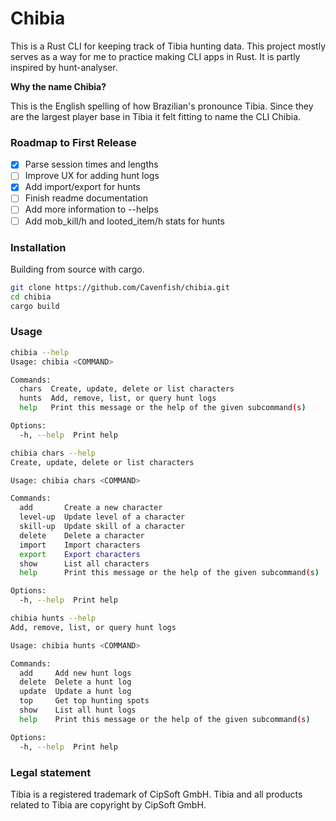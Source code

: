 # Chibia

This is a Rust CLI for keeping track of Tibia hunting data. This project mostly serves as a way for me to practice making CLI apps in Rust. It is partly inspired by hunt-analyser.

**Why the name Chibia?**

This is the English spelling of how Brazilian's pronounce Tibia. Since they are the largest player base in Tibia it felt fitting to name the CLI Chibia.

### Roadmap to First Release

- [x] Parse session times and lengths
- [ ] Improve UX for adding hunt logs
- [x] Add import/export for hunts
- [ ] Finish readme documentation
- [ ] Add more information to --helps
- [ ] Add mob_kill/h and looted_item/h stats for hunts

### Installation

Building from source with cargo.

```bash
git clone https://github.com/Cavenfish/chibia.git
cd chibia
cargo build
```

### Usage

```bash
chibia --help
Usage: chibia <COMMAND>

Commands:
  chars  Create, update, delete or list characters
  hunts  Add, remove, list, or query hunt logs
  help   Print this message or the help of the given subcommand(s)

Options:
  -h, --help  Print help
```

```bash
chibia chars --help
Create, update, delete or list characters

Usage: chibia chars <COMMAND>

Commands:
  add       Create a new character
  level-up  Update level of a character
  skill-up  Update skill of a character
  delete    Delete a character
  import    Import characters
  export    Export characters
  show      List all characters
  help      Print this message or the help of the given subcommand(s)

Options:
  -h, --help  Print help
```

```bash
chibia hunts --help
Add, remove, list, or query hunt logs

Usage: chibia hunts <COMMAND>

Commands:
  add     Add new hunt logs
  delete  Delete a hunt log
  update  Update a hunt log
  top     Get top hunting spots
  show    List all hunt logs
  help    Print this message or the help of the given subcommand(s)

Options:
  -h, --help  Print help
```

### Legal statement

Tibia is a registered trademark of CipSoft GmbH. Tibia and all products related to Tibia are copyright by CipSoft GmbH.
